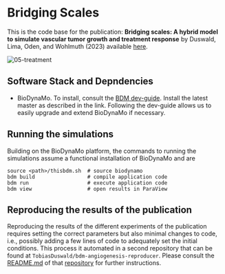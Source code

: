 # Bridging Scales

This is the code base for the publication:
**Bridging scales: A hybrid model to simulate vascular tumor growth and treatment response**
by Duswald, Lima, Oden, and Wohlmuth (2023) available [here](https://doi.org/10.1016/j.cma.2023.116566).

![05-treatment](https://github.com/TobiasDuswald/angiogenesis/assets/44771875/bb8312a7-0b5d-486b-b28c-d57dd7dd22b7)

## Software Stack and Depndencies

*  BioDynaMo. To install, consult the 
  [BDM dev-guide](https://biodynamo.org/docs/devguide/build/). Install the 
  latest master as described in the link. Following the dev-guide allows us to
  easily upgrade and extend BioDynaMo if necessary.

## Running the simulations

Building on the BioDynaMo platform, the commands to running the simulations
assume a functional installation of BioDynaMo and are
```
source <path>/thisbdm.sh  # source biodynamo 
bdm build                 # compile application code
bdm run                   # execute application code
bdm view                  # open results in ParaView
```

## Reproducing the results of the publication

Reproducing the results of the different experiments of the publication
requires setting the correct parameters but also minimal changes to code, i.e.,
possibly adding a few lines of code to adequately set the initial conditions.
This process it automated in a second repository that can be found at
`TobiasDuswald/bdm-angiogenesis-reproducer`. Please consult the
[README.md](https://github.com/TobiasDuswald/bdm-angiogenesis-reproducer/blob/main/README.md)
of that [repository](https://github.com/TobiasDuswald/bdm-angiogenesis-reproducer)
for further instructions.
